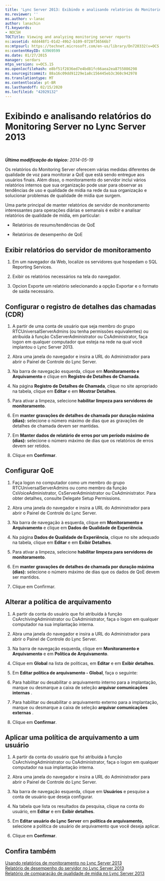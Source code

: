 ```yaml
---
title: 'Lync Server 2013: Exibindo e analisando relatórios do Monitoring Server'
ms.reviewer: ''
ms.author: v-lanac
author: lanachin
f1.keywords:
- NOCSH
TOCTitle: Viewing and analyzing monitoring server reports
ms:assetid: 4dd448f1-01d2-49b2-b109-0728f36566b7
ms:mtpsurl: https://technet.microsoft.com/en-us/library/Dn720332(v=OCS.15)
ms:contentKeyID: 63969599
ms.date: 01/27/2015
manager: serdars
mtps_version: v=OCS.15
ms.openlocfilehash: e8bf51f2836ed7e4bd81fc66aea2ea8755086298
ms.sourcegitcommit: 88a16c09dd91229e1a8c156445eb3c360c942978
ms.translationtype: MT
ms.contentlocale: pt-BR
ms.lasthandoff: 02/15/2020
ms.locfileid: "42029132"
---
```

<div data-xmlns="http://www.w3.org/1999/xhtml">

<div class="topic" data-xmlns="http://www.w3.org/1999/xhtml" data-msxsl="urn:schemas-microsoft-com:xslt" data-cs="http://msdn.microsoft.com/">

<div data-asp="http://msdn2.microsoft.com/asp">

# <a name="viewing-and-analyzing-monitoring-server-reports-in-lync-server-2013"></a>Exibindo e analisando relatórios do Monitoring Server no Lync Server 2013

</div>

<div id="mainSection">

<div id="mainBody">

<span> </span>

_**Última modificação do tópico:** 2014-05-19_

Os relatórios do Monitoring Server oferecem várias medidas diferentes de qualidade de voz para monitorar a QoE que está sendo entregue aos usuários finais. Além disso, o monitoramento do servidor inclui vários relatórios internos que sua organização pode usar para observar as tendências de uso e qualidade de mídia na rede da sua organização e solucionar problemas de qualidade de mídia que surgem.

Uma parte principal de manter relatórios de servidor de monitoramento interessantes para operações diárias e semanais é exibir e analisar relatórios de qualidade de mídia, em particular:

  - Relatórios de resumo/tendências de QoE

  - Relatórios de desempenho de QoE

<div>

## <a name="view-reports-from-the-monitoring-server"></a>Exibir relatórios do servidor de monitoramento

1.  Em um navegador da Web, localize os servidores que hospedam o SQL Reporting Services.

2.  Exibir os relatórios necessários na tela do navegador.

3.  Opcion Exporte um relatório selecionando a opção Exportar e o formato de saída necessário.

</div>

<div>

## <a name="configure-call-detail-recording-cdr"></a>Configurar o registro de detalhes das chamadas (CDR)

1.  A partir de uma conta de usuário que seja membro do grupo RTCUniversalServerAdmins (ou tenha permissões equivalentes) ou atribuída à função CsServerAdministrator ou CsAdministrator, faça logon em qualquer computador que esteja na rede na qual você implantou o Lync Server 2013.

2.  Abra uma janela do navegador e insira a URL do Administrador para abrir o Painel de Controle do Lync Server.

3.  Na barra de navegação esquerda, clique em **Monitoramento e Arquivamento** e clique em **Registro de Detalhes de Chamada**.

4.  Na página **Registro de Detalhes de Chamada**, clique no site apropriado na tabela, clique em **Editar** e em **Mostrar Detalhes**.

5.  Para ativar a limpeza, selecione **habilitar limpeza para servidores de monitoramento**.

6.  Em **manter gravações de detalhes de chamada por duração máxima (dias):** selecione o número máximo de dias que as gravações de detalhes de chamada devem ser mantidas.

7.  Em **Manter dados de relatório de erros por um período máximo de (dias):** selecione o número máximo de dias que os relatórios de erros devem ser retidos.

8.  Clique em **Confirmar**.

</div>

<div>

## <a name="configure-qoe"></a>Configurar QoE

1.  Faça logon no computador como um membro do grupo RTCUniversalServerAdmins ou como membro da função CsVoiceAdministrator, CsServerAdministrator ou CsAdministrator. Para obter detalhes, consulte Delegate Setup Permissions.

2.  Abra uma janela do navegador e insira a URL do Administrador para abrir o Painel de Controle do Lync Server.

3.  Na barra de navegação à esquerda, clique em **Monitoramento e Arquivamento** e clique em **Dados de Qualidade de Experiência**.

4.  Na página **Dados de Qualidade de Experiência**, clique no site adequado na tabela, clique em **Editar** e em **Exibir Detalhes**.

5.  Para ativar a limpeza, selecione **habilitar limpeza para servidores de monitoramento**.

6.  Em **manter gravações de detalhes de chamada por duração máxima (dias):** selecione o número máximo de dias que os dados de QoE devem ser mantidos.

7.  Clique em Confirmar.

</div>

<div>

## <a name="change-the-archiving-policy"></a>Alterar a política de arquivamento

1.  A partir da conta do usuário que foi atribuída à função CsArchivingAdministrator ou CsAdministrator, faça o logon em qualquer computador na sua implantação interna.

2.  Abra uma janela do navegador e insira a URL do Administrador para abrir o Painel de Controle do Lync Server.

3.  Na barra de navegação esquerda, clique em **Monitoramento e Arquivamento** e em **Política de Arquivamento**.

4.  Clique em **Global** na lista de políticas, em **Editar** e em **Exibir detalhes**.

5.  Em **Editar política de arquivamento - Global**, faça o seguinte:

6.  Para habilitar ou desabilitar o arquivamento interno para a implantação, marque ou desmarque a caixa de seleção **arquivar comunicações internas** .

7.  Para habilitar ou desabilitar o arquivamento externo para a implantação, marque ou desmarque a caixa de seleção **arquivar comunicações externas** .

8.  Clique em **Confirmar**.

</div>

<div>

## <a name="apply-an-archiving-policy-to-a-user"></a>Aplicar uma política de arquivamento a um usuário

1.  A partir da conta do usuário que foi atribuída à função CsArchivingAdministrator ou CsAdministrator, faça o logon em qualquer computador na sua implantação interna.

2.  Abra uma janela do navegador e insira a URL do Administrador para abrir o Painel de Controle do Lync Server.

3.  Na barra de navegação esquerda, clique em **Usuários** e pesquise a conta de usuário que deseja configurar.

4.  Na tabela que lista os resultados da pesquisa, clique na conta do usuário, em **Editar** e em **Exibir detalhes**.

5.  Em **Editar usuário do Lync Server** em **política de arquivamento**, selecione a política de usuário de arquivamento que você deseja aplicar.

6.  Clique em **Confirmar**.

</div>

<div>

## <a name="see-also"></a>Confira também


[Usando relatórios de monitoramento no Lync Server 2013](lync-server-2013-using-monitoring-reports.md)  
[Relatório de desempenho do servidor no Lync Server 2013](lync-server-2013-server-performance-report.md)  
[Relatório de comparação de qualidade de mídia no Lync Server 2013](lync-server-2013-media-quality-comparison-report.md)  
  

</div>

</div>

<span> </span>

</div>

</div>

</div>

